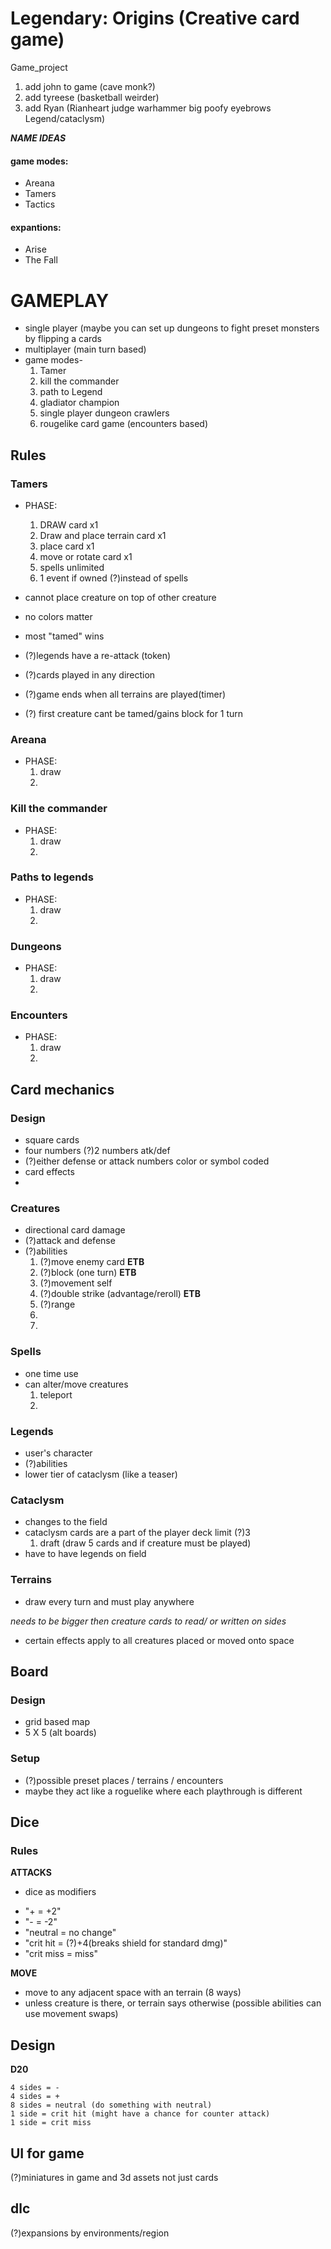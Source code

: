 # Legendary: Origins (Creative card game)
Game_project

1. add john to game (cave monk?)
2. add tyreese (basketball weirder)
3. add Ryan (Rianheart judge warhammer big poofy eyebrows Legend/cataclysm)


***NAME IDEAS***
#### game modes:
- Areana
- Tamers
- Tactics

#### expantions:
- Arise
- The Fall

# GAMEPLAY
- single player (maybe you can set up dungeons to fight preset monsters by flipping a cards
- multiplayer (main turn based)
- game modes-
  1. Tamer 
  2. kill the commander
  3. path to Legend
  4. gladiator champion
  5. single player dungeon crawlers
  6. rougelike card game (encounters based)

## Rules
### Tamers
- PHASE:
  1. DRAW card x1 
  2. Draw and place terrain card x1 
  3. place card x1 
  4. move or rotate card x1 
  5. spells unlimited 
  6. 1 event if owned (?)instead of spells

- cannot place creature on top of other creature
- no colors matter
- most "tamed" wins
- (?)legends have a re-attack (token)
- (?)cards played in any direction
- (?)game ends when all terrains are played(timer)
- (?) first creature cant be tamed/gains block for 1 turn

### Areana
- PHASE:
  1. draw
  2. 

### Kill the commander
- PHASE:
  1. draw
  2.  


### Paths to legends
- PHASE:
  1. draw
  2. 

### Dungeons
- PHASE:
  1. draw
  2. 

### Encounters
- PHASE:
  1. draw
  2. 


## Card mechanics

### Design
- square cards
- four numbers (?)2 numbers atk/def
- (?)either defense or attack numbers color or symbol coded
- card effects
- 

### Creatures
- directional card damage
- (?)attack and defense
- (?)abilities
   1. (?)move enemy card **ETB**
   2. (?)block (one turn) **ETB**
   3. (?)movement self 
   4. (?)double strike (advantage/reroll) **ETB**
   5. (?)range 
   6. 
   7. 

### Spells
- one time use
- can alter/move creatures
  1. teleport
  2. 

### Legends
- user's character
- (?)abilities
- lower tier of cataclysm (like a teaser)
   

### Cataclysm
- changes to the field
- cataclysm cards are a part of the player deck limit (?)3
  1. draft (draw 5 cards and if creature must be played)
- have to have legends on field

### Terrains
- draw every turn and must play anywhere

*needs to be bigger then creature cards to read/ or written on sides*
- certain effects apply to all creatures placed or moved onto space


## Board

### Design
- grid based map
- 5 X 5 (alt boards)

### Setup
- (?)possible preset places / terrains / encounters
- maybe they act like a roguelike where each playthrough is different

## Dice 

### Rules
**ATTACKS**
- dice as modifiers
<!-- - 3 d4 modifiers with plus, minus, crit hit, crit miss
    - majority wins:
```
    1. + + - = + (+1)
    2. + + C = + (+1)
    3. + + + = + (+2)
    4. - - - = - (-2)
    5. - - + = - (-1)
    6. - - C = - (-1)
    7. + - C = 0 (0)
    8. C C -/+ = C (+/- 3{2})
    9. C C C = C+/- (+4/miss)
``` -->
- "+ = +2"
- "- = -2"
- "neutral = no change"
- "crit hit = (?)+4(breaks shield for standard dmg)"
- "crit miss = miss"


**MOVE**
- move to any adjacent space with an terrain (8 ways)
- unless creature is there, or terrain says otherwise (possible abilities can use movement swaps)

## Design
**D20**
```
4 sides = -
4 sides = +
8 sides = neutral (do something with neutral)
1 side = crit hit (might have a chance for counter attack)
1 side = crit miss
```
## UI for game
(?)miniatures in game and 3d assets not just cards


## dlc
(?)expansions by environments/region
